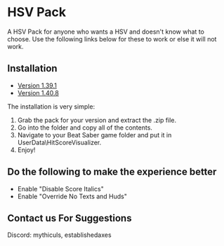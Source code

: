  # HSV Pack

A HSV Pack for anyone who wants a HSV and doesn't know what to choose. Use the following links below for these to work or else it will not work.

## Installation
- [Version 1.39.1](https://github.com/ErisApps/HitScoreVisualizer/releases/tag/3.5.3)
- [Version 1.40.8](https://github.com/ErisApps/HitScoreVisualizer/releases/tag/3.7.1)  

The installation is very simple:

1. Grab the pack for your version and extract the .zip file.
2. Go into the folder and copy all of the contents.
3. Navigate to your Beat Saber game folder and put it in UserData\HitScoreVisualizer.
4. Enjoy!

## Do the following to make the experience better

- Enable "Disable Score Italics"
- Enable "Override No Texts and Huds"

## Contact us For Suggestions
Discord: mythiculs, establishedaxes
